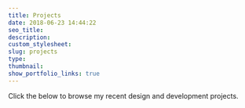 ```yaml
---
title: Projects
date: 2018-06-23 14:44:22
seo_title:
description:
custom_stylesheet:
slug: projects
type:
thumbnail:
show_portfolio_links: true
---
```

Click the below to browse my recent design and development projects.

